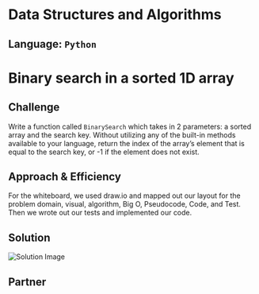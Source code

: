 # Data Structures and Algorithms

## Language: `Python`

# Binary search in a sorted 1D array

## Challenge
Write a function called `BinarySearch` which takes in 2 parameters: a sorted array and the search key. Without utilizing any of the built-in methods available to your language, return the index of the array’s element that is equal to the search key, or -1 if the element does not exist.  

## Approach & Efficiency
For the whiteboard, we used draw.io and mapped out our layout for the problem domain, visual, algorithm, Big O, Pseudocode, Code, and Test. Then we wrote out our tests and implemented our code.  

## Solution
![Solution Image](assets/[insertlink].png)    

## Partner